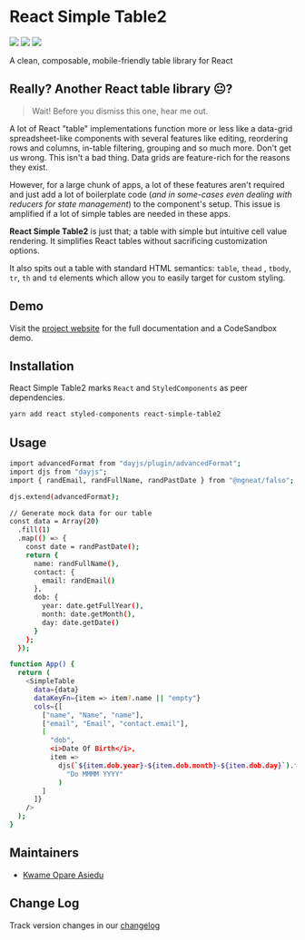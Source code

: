 # React Simple Table2

![](https://img.shields.io/badge/version-2.0.0-blue) ![](https://img.shields.io/badge/react-v18.2.0-blue) [![](https://img.shields.io/badge/github-star-lightgrey)](https://github.com/kwameopareasiedu/react-simple-table2)

A clean, composable, mobile-friendly table library for React

## Really? Another React table library 😐?

> Wait! Before you dismiss this one, hear me out.

A lot of React "table" implementations function more or less like a data-grid
spreadsheet-like components with several features like editing, reordering rows
and columns, in-table filtering, grouping and so much more. Don't get us wrong.
This isn't a bad thing. Data grids are feature-rich for the reasons they exist.

However, for a large chunk of apps, a lot of these features aren't required and
just add a lot of boilerplate code (_and in some-cases even dealing with
reducers for state management_) to the component's setup. This issue is
amplified if a lot of simple tables are needed in these apps.

**React Simple Table2** is just that; a table with simple but intuitive cell
value rendering. It simplifies React tables without sacrificing
customization options.

It also spits out a table with standard HTML semantics: `table`, `thead`
, `tbody`, `tr`, `th` and `td` elements which allow you to easily target for
custom styling.

## Demo

Visit
the [project website](https://kwameopareasiedu.github.io/react-simple-table2/)
for the full documentation and a CodeSandbox demo.

## Installation

React Simple Table2 marks `React` and `StyledComponents` as peer dependencies.

```bash
yarn add react styled-components react-simple-table2
```

## Usage

```bash
import advancedFormat from "dayjs/plugin/advancedFormat";
import djs from "dayjs";
import { randEmail, randFullName, randPastDate } from "@ngneat/falso";

djs.extend(advancedFormat);

// Generate mock data for our table
const data = Array(20)
  .fill(1)
  .map(() => {
    const date = randPastDate();
    return {
      name: randFullName(),
      contact: {
        email: randEmail()
      },
      dob: {
        year: date.getFullYear(),
        month: date.getMonth(),
        day: date.getDate()
      }
    };
  });

function App() {
  return (
    <SimpleTable
      data={data}
      dataKeyFn={item => item?.name || "empty"}
      cols={[
        ["name", "Name", "name"],
        ["email", "Email", "contact.email"],
        [
          "dob",
          <i>Date Of Birth</i>,
          item =>
            djs(`${item.dob.year}-${item.dob.month}-${item.dob.day}`).format(
              "Do MMMM YYYY"
            )
        ]
      ]}
    />
  );
}
```

## Maintainers

- [Kwame Opare Asiedu](https://github.com/kwameopareasiedu/)

## Change Log

Track version changes in our [changelog](CHANGELOG.md)
